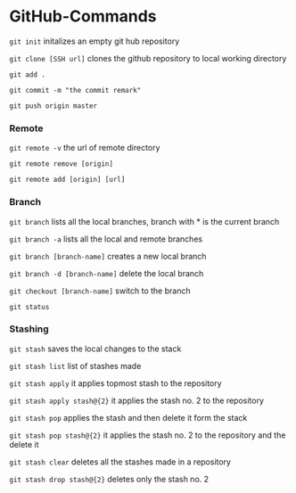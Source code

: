 # GitHub-Commands

`git init`  initalizes an empty git hub repository

`git clone [SSH url]`  clones the github repository to local working directory

`git add .`

`git commit -m "the commit remark"`

`git push origin master` 

### Remote 

`git remote -v`  the url of remote directory

`git remote remove [origin]`

`git remote add [origin] [url]`

### Branch

`git branch` lists all the local branches, branch with * is the current branch

`git branch -a` lists all the local and remote branches

`git branch [branch-name]` creates a new local branch

`git branch -d [branch-name]` delete the local branch

`git checkout [branch-name]` switch to the branch

`git status`

### Stashing

`git stash` saves the local changes to the stack

`git stash list` list of stashes made

`git stash apply` it applies topmost stash to the repository

`git stash apply stash@{2}` it applies the stash no. 2 to the repository

`git stash pop` applies the stash and then delete it form the stack

`git stash pop stash@{2}` it applies the stash no. 2 to the repository and the delete it

`git stash clear` deletes all the stashes made in a repository

`git stash drop stash@{2}`	deletes only the stash no. 2

